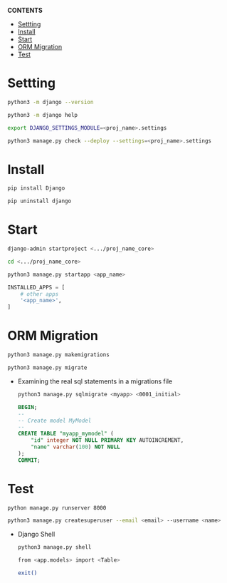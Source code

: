 **CONTENTS**
- [Settting](#settting)
- [Install](#install)
- [Start](#start)
- [ORM Migration](#orm-migration)
- [Test](#test)
  
# Settting
```bash
python3 -m django --version
```
```bash
python3 -m django help
```
```bash
export DJANGO_SETTINGS_MODULE=<proj_name>.settings
```
```bash
python3 manage.py check --deploy --settings=<proj_name>.settings
```
# Install
```bash
pip install Django
```
```bash
pip uninstall django
``` 
# Start
```bash
django-admin startproject <.../proj_name_core>
```
```bash
cd <.../proj_name_core>
```
```bash
python3 manage.py startapp <app_name>
```
```python
INSTALLED_APPS = [
    # other apps
    '<app_name>',
]
```
# ORM Migration
```bash
python3 manage.py makemigrations
```
```bash
python3 manage.py migrate
```
- Examining the real sql statements in a migrations file
    ```bash
    python3 manage.py sqlmigrate <myapp> <0001_initial>
    ```
    ```sql
    BEGIN;
    --
    -- Create model MyModel
    --
    CREATE TABLE "myapp_mymodel" (
        "id" integer NOT NULL PRIMARY KEY AUTOINCREMENT,
        "name" varchar(100) NOT NULL
    );
    COMMIT;
    ``` 
# Test
```bash
python manage.py runserver 8000
```
```bash
python3 manage.py createsuperuser --email <email> --username <name>
```
- Django Shell
  
    ```bash
    python3 manage.py shell
    ```
    ```bash
    from <app.models> import <Table>
    ```
    ```bash
    exit()
    ```
